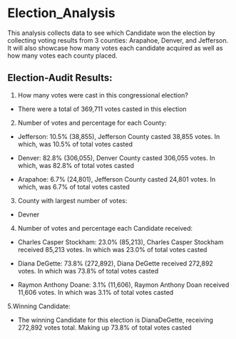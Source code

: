 # Election_Analysis
This analysis collects data to see which Candidate won the election by collecting voting results from 3 counties: Arapahoe, Denver, and Jefferson. It will also showcase how many votes each candidate acquired as well as how many votes each county placed. 
## Election-Audit Results:
1. How many votes were cast in this congressional election? 
- There were a total of 369,711 votes casted in this election

2. Number of votes and percentage for each County:
  - Jefferson: 10.5% (38,855),  Jefferson County casted 38,855 votes. In which, was 10.5% of total votes casted

  - Denver: 82.8% (306,055),  Denver County casted 306,055 votes. In which, was 82.8% of total votes casted

  - Arapahoe: 6.7% (24,801),  Jefferson County casted 24,801 votes. In which, was 6.7% of total votes casted

3. County with largest number of votes:
  - Devner

4. Number of votes and percentage each Candidate received:
  - Charles Casper Stockham: 23.0% (85,213),  Charles Casper Stockham received 85,213 votes. In which was 23.0% of total votes casted

  - Diana DeGette: 73.8% (272,892),  Diana DeGette received 272,892 votes. In which was 73.8% of total votes casted

  - Raymon Anthony Doane: 3.1% (11,606),  Raymon Anthony Doan received 11,606 votes. In which was 3.1% of total votes casted

5.Winning Candidate:
  - The winning Candidate for this election is DianaDeGette, receiving 272,892 votes total. Making up 73.8% of total votes casted
